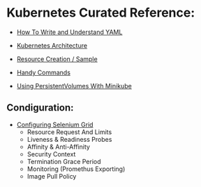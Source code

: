 # Kubernetes Curated Reference:

- [How To Write and Understand YAML](./HowtoWriteYaml.md)

- [Kubernetes Architecture](./Curated%20Reference/Kubernetes%20Architecture/KubernetesArchitecture.md)

- [Resource Creation / Sample](./Curated%20Reference/Resource%20Creation)

- [Handy Commands](./Curated%20Reference/Handy%20Commands.md)

- [Using PersistentVolumes With Minikube](./Curated%20Reference/Using%20Volumes%20From%20Host.md)

## Condiguration:
- [Configuring Selenium Grid](./Curated%20Reference/Configuration/SeleniumGrid.md)
    - Resource Request And Limits
    - Liveness & Readiness Probes
    - Affinity & Anti-Affinity
    - Security Context
    - Termination Grace Period
    - Monitoring (Promethus Exporting)
    - Image Pull Policy
